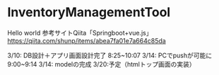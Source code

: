 # InventoryManagementTool
Hello world
参考サイトQiita「Springboot+vue.js」
https://qiita.com/shunp/items/abea7fa01e7a664c85da

3/10: DB設計＋アプリ画面設計完了 8:25~10:07
3/14: PCでpushが可能に 9:00~9:14
3/14: modelの完成
3/20:予定（htmlトップ画面の実装）